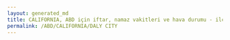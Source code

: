 ```yaml
---
layout: generated_md
title: CALIFORNIA, ABD için iftar, namaz vakitleri ve hava durumu - ilçe/eyalet seç
permalink: /ABD/CALIFORNIA/DALY CITY
---
```


<script type="text/javascript">
  var country = ABD;
  var city = CALIFORNIA;
  var state = DALY CITY;
  var lat = 72;
  var lon = 21;
</script>

